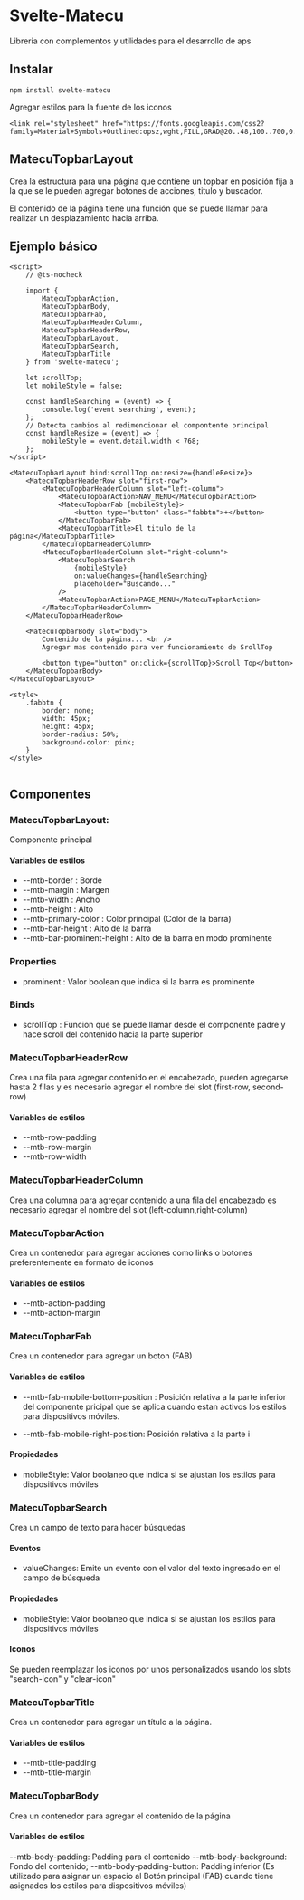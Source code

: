 # Svelte-Matecu

Libreria con complementos y utilidades para el desarrollo de aps

## Instalar

    npm install svelte-matecu

Agregar estilos para la fuente de los iconos

```
<link rel="stylesheet" href="https://fonts.googleapis.com/css2?family=Material+Symbols+Outlined:opsz,wght,FILL,GRAD@20..48,100..700,0..1,-50..200"/>
```

## MatecuTopbarLayout

Crea la estructura para una página que contiene un topbar en posición fija a la que se le pueden agregar botones de acciones, titulo y buscador.

El contenido de la página tiene una función que se puede llamar para realizar un desplazamiento hacia arriba.

## Ejemplo básico

```
<script>
	// @ts-nocheck

	import {
		MatecuTopbarAction,
		MatecuTopbarBody,
		MatecuTopbarFab,
		MatecuTopbarHeaderColumn,
		MatecuTopbarHeaderRow,
		MatecuTopbarLayout,
		MatecuTopbarSearch,
		MatecuTopbarTitle
	} from 'svelte-matecu';

	let scrollTop;
	let mobileStyle = false;

	const handleSearching = (event) => {
		console.log('event searching', event);
	};
	// Detecta cambios al redimencionar el compontente principal
	const handleResize = (event) => {
		mobileStyle = event.detail.width < 768;
	};
</script>

<MatecuTopbarLayout bind:scrollTop on:resize={handleResize}>
	<MatecuTopbarHeaderRow slot="first-row">
		<MatecuTopbarHeaderColumn slot="left-column">
			<MatecuTopbarAction>NAV_MENU</MatecuTopbarAction>
			<MatecuTopbarFab {mobileStyle}>
				<button type="button" class="fabbtn">+</button>
			</MatecuTopbarFab>
			<MatecuTopbarTitle>El titulo de la página</MatecuTopbarTitle>
		</MatecuTopbarHeaderColumn>
		<MatecuTopbarHeaderColumn slot="right-column">
			<MatecuTopbarSearch
				{mobileStyle}
				on:valueChanges={handleSearching}
				placeholder="Buscando..."
			/>
			<MatecuTopbarAction>PAGE_MENU</MatecuTopbarAction>
		</MatecuTopbarHeaderColumn>
	</MatecuTopbarHeaderRow>

	<MatecuTopbarBody slot="body">
		Contenido de la página... <br />
		Agregar mas contenido para ver funcionamiento de SrollTop

		<button type="button" on:click={scrollTop}>Scroll Top</button>
	</MatecuTopbarBody>
</MatecuTopbarLayout>

<style>
	.fabbtn {
		border: none;
		width: 45px;
		height: 45px;
		border-radius: 50%;
		background-color: pink;
	}
</style>


```

## Componentes

### MatecuTopbarLayout:

Componente principal

#### Variables de estilos

- --mtb-border : Borde
- --mtb-margin : Margen
- --mtb-width : Ancho
- --mtb-height : Alto
- --mtb-primary-color : Color principal (Color de la barra)
- --mtb-bar-height : Alto de la barra
- --mtb-bar-prominent-height : Alto de la barra en modo prominente

### Properties

- prominent : Valor boolean que indica si la barra es prominente

### Binds

- scrollTop : Funcion que se puede llamar desde el componente padre y hace scroll del contenido hacia la parte superior

### MatecuTopbarHeaderRow

Crea una fila para agregar contenido en el encabezado, pueden agregarse hasta 2 filas y es necesario agregar el nombre del slot (first-row, second-row)

#### Variables de estilos

- --mtb-row-padding
- --mtb-row-margin
- --mtb-row-width

### MatecuTopbarHeaderColumn

Crea una columna para agregar contenido a una fila del encabezado es necesario agregar el nombre del slot (left-column,right-column)

### MatecuTopbarAction

Crea un contenedor para agregar acciones como links o botones preferentemente en formato de iconos

#### Variables de estilos

- --mtb-action-padding
- --mtb-action-margin

### MatecuTopbarFab

Crea un contenedor para agregar un boton (FAB)

#### Variables de estilos

- --mtb-fab-mobile-bottom-position : Posición relativa a la parte inferior del componente pricipal que se aplica cuando estan activos los estilos para dispositivos móviles.

- --mtb-fab-mobile-right-position: Posición relativa a la parte i

#### Propiedades

- mobileStyle: Valor boolaneo que indica si se ajustan los estilos para dispositivos móviles

### MatecuTopbarSearch

Crea un campo de texto para hacer búsquedas

#### Eventos

- valueChanges: Emite un evento con el valor del texto ingresado en el campo de búsqueda

#### Propiedades

- mobileStyle: Valor boolaneo que indica si se ajustan los estilos para dispositivos móviles

#### Iconos

Se pueden reemplazar los iconos por unos personalizados usando los slots "search-icon" y "clear-icon"

### MatecuTopbarTitle

Crea un contenedor para agregar un título a la página.

#### Variables de estilos

- --mtb-title-padding
- --mtb-title-margin

### MatecuTopbarBody

Crea un contenedor para agregar el contenido de la página

#### Variables de estilos

--mtb-body-padding: Padding para el contenido
--mtb-body-background: Fondo del contenido;
--mtb-body-padding-button: Padding inferior (Es utilizado para asignar un espacio al Botón principal (FAB) cuando tiene asignados los estilos para dispositivos móviles)
